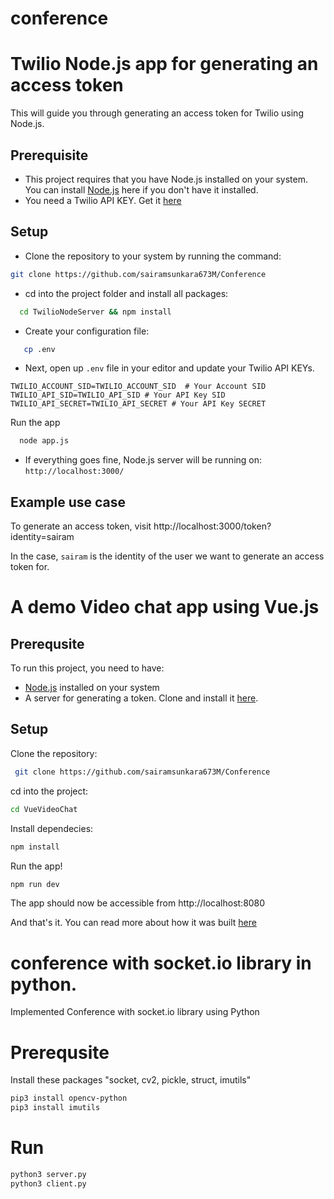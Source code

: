 # conference
# Twilio Node.js app for generating an access token
This will guide you through generating an access token for Twilio using Node.js.
## Prerequisite

- This project requires that you have Node.js installed on your system. You can install [Node.js](https://nodejs.org/) here if you don't have it installed.
- You need a Twilio API KEY. Get it [here](https://twilio.com/)

## Setup

- Clone the repository to your system by running the command:

```sh
git clone https://github.com/sairamsunkara673M/Conference
```

- cd into the project folder and install all packages:

```sh
  cd TwilioNodeServer && npm install
```

- Create your configuration file:

```sh
   cp .env
```

- Next, open up `.env` file in your editor and update your Twilio API KEYs.

```
TWILIO_ACCOUNT_SID=TWILIO_ACCOUNT_SID  # Your Account SID
TWILIO_API_SID=TWILIO_API_SID # Your API Key SID
TWILIO_API_SECRET=TWILIO_API_SECRET # Your API Key SECRET
```

Run the app

```sh
  node app.js
```

- If everything goes fine, Node.js server will be running on: `http://localhost:3000/`

## Example use case

To generate an access token, visit http://localhost:3000/token?identity=sairam

In the case, `sairam` is the identity of the user we want to generate an access token for.

# A demo Video chat app using Vue.js
   
## Prerequsite

To run this project, you need to have:

- [Node.js](https://nodejs.org/) installed on your system
- A server for generating a token. Clone and install it [here](https://github.com/sairamsunkara673M/Conference).

## Setup

Clone the repository:

``` bash
 git clone https://github.com/sairamsunkara673M/Conference
```

cd into the project:
``` bash
cd VueVideoChat
```

Install dependecies:

``` bash
npm install
```

Run the app!

``` bash
npm run dev
```

The app should now be accessible from http://localhost:8080

And that's it. You can read more about how it was built [here](https://blog.twilio.com)

# conference with socket.io library in python.

Implemented Conference with socket.io library using Python

# Prerequsite

Install these packages "socket, cv2, pickle, struct, imutils"

``` bash
pip3 install opencv-python
pip3 install imutils
```
# Run

``` bash
python3 server.py
python3 client.py
``` 